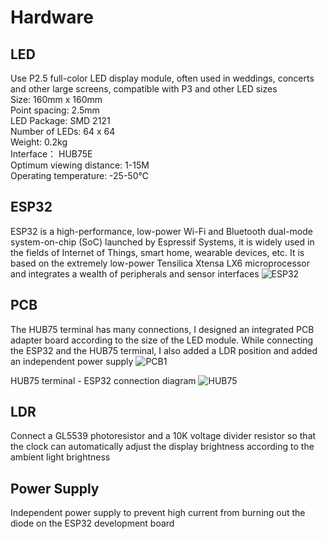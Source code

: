 # Hardware

## LED

Use P2.5 full-color LED display module, often used in weddings, concerts and other large screens, compatible with P3 and other LED sizes  
Size: 160mm x 160mm  
Point spacing: 2.5mm  
LED Package: SMD 2121  
Number of LEDs: 64 x 64  
Weight: 0.2kg  
Interface： HUB75E  
Optimum viewing distance: 1-15M  
Operating temperature: -25-50℃

## ESP32

ESP32 is a high-performance, low-power Wi-Fi and Bluetooth dual-mode system-on-chip (SoC) launched by Espressif Systems, it is widely used in the fields of Internet of Things, smart home, wearable devices, etc. It is based on the extremely low-power Tensilica Xtensa LX6 microprocessor and integrates a wealth of peripherals and sensor interfaces
![ESP32](/img/esp32.png)

## PCB

The HUB75 terminal has many connections, I designed an integrated PCB adapter board according to the size of the LED module. While connecting the ESP32 and the HUB75 terminal, I also added a LDR position and added an independent power supply
![PCB1](/img/pcb1.png)

HUB75 terminal - ESP32 connection diagram
![HUB75](/img/hub75.png)

## LDR

Connect a GL5539 photoresistor and a 10K voltage divider resistor so that the clock can automatically adjust the display brightness according to the ambient light brightness

## Power Supply

Independent power supply to prevent high current from burning out the diode on the ESP32 development board